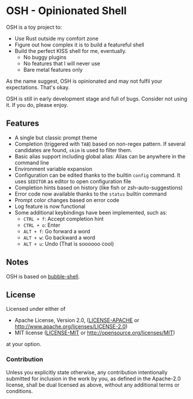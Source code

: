 # OSH - Opinionated Shell

OSH is a toy project to:

- Use Rust outside my comfort zone
- Figure out how complex it is to build a featureful shell
- Build the perfect KISS shell for me, eventually.
	- No buggy plugins 
	- No features that I will never use
	- Bare metal features only

As the name suggest, OSH is opinionated and may not fulfil your expectations. That's okay.

OSH is still in early development stage and full of bugs. Consider not using it. If you do, please enjoy.

## Features

- A single but classic prompt theme
- Completion (triggered with `TAB`) based on non-regex pattern. If several candidates are found, `skim` is used to filter them.
- Basic alias support including global alias: Alias can be anywhere in the command line
- Environment variable expansion
- Configuration can be edited thanks to the builtin `config` command. It uses `$EDITOR` as editor to open configuration file
- Completion hints based on history (like fish or zsh-auto-suggestions)
- Error code now available thanks to the `status` builtin command
- Prompt color changes based on error code
- Log feature is now functional
- Some additional keybindings have been implemented, such as:
	- `CTRL + f`: Accept completion hint
	- `CTRL + o`: Enter
	- `ALT + f`: Go forward a word
	- `ALT + w`: Go backward a word
	- `ALT + u`: Undo (That is soooooo cool)

## Notes

OSH is based on [bubble-shell](https://github.com/JoshMcguigan/bubble-shell).

## License

Licensed under either of

 * Apache License, Version 2.0, ([LICENSE-APACHE](LICENSE-APACHE.txt) or http://www.apache.org/licenses/LICENSE-2.0)
 * MIT license ([LICENSE-MIT](LICENSE-MIT.txt) or http://opensource.org/licenses/MIT)

at your option.

### Contribution

Unless you explicitly state otherwise, any contribution intentionally submitted for inclusion in the work by you,
as defined in the Apache-2.0 license, shall be dual licensed as above, without any additional terms or conditions.
